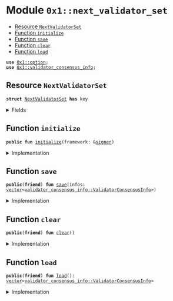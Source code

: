 
<a id="0x1_next_validator_set"></a>

# Module `0x1::next_validator_set`



-  [Resource `NextValidatorSet`](#0x1_next_validator_set_NextValidatorSet)
-  [Function `initialize`](#0x1_next_validator_set_initialize)
-  [Function `save`](#0x1_next_validator_set_save)
-  [Function `clear`](#0x1_next_validator_set_clear)
-  [Function `load`](#0x1_next_validator_set_load)


<pre><code><b>use</b> <a href="../../aptos-stdlib/../move-stdlib/doc/option.md#0x1_option">0x1::option</a>;
<b>use</b> <a href="validator_consensus_info.md#0x1_validator_consensus_info">0x1::validator_consensus_info</a>;
</code></pre>



<a id="0x1_next_validator_set_NextValidatorSet"></a>

## Resource `NextValidatorSet`



<pre><code><b>struct</b> <a href="next_validator_set.md#0x1_next_validator_set_NextValidatorSet">NextValidatorSet</a> <b>has</b> key
</code></pre>



<details>
<summary>Fields</summary>


<dl>
<dt>
<code><a href="next_validator_set.md#0x1_next_validator_set">next_validator_set</a>: <a href="../../aptos-stdlib/../move-stdlib/doc/option.md#0x1_option_Option">option::Option</a>&lt;<a href="../../aptos-stdlib/../move-stdlib/doc/vector.md#0x1_vector">vector</a>&lt;<a href="validator_consensus_info.md#0x1_validator_consensus_info_ValidatorConsensusInfo">validator_consensus_info::ValidatorConsensusInfo</a>&gt;&gt;</code>
</dt>
<dd>

</dd>
</dl>


</details>

<a id="0x1_next_validator_set_initialize"></a>

## Function `initialize`



<pre><code><b>public</b> <b>fun</b> <a href="next_validator_set.md#0x1_next_validator_set_initialize">initialize</a>(framework: &<a href="../../aptos-stdlib/../move-stdlib/doc/signer.md#0x1_signer">signer</a>)
</code></pre>



<details>
<summary>Implementation</summary>


<pre><code><b>public</b> <b>fun</b> <a href="next_validator_set.md#0x1_next_validator_set_initialize">initialize</a>(framework: &<a href="../../aptos-stdlib/../move-stdlib/doc/signer.md#0x1_signer">signer</a>) {
    <b>if</b> (!<b>exists</b>&lt;<a href="next_validator_set.md#0x1_next_validator_set_NextValidatorSet">NextValidatorSet</a>&gt;(@aptos_framework)) {
        <b>move_to</b>(framework, <a href="next_validator_set.md#0x1_next_validator_set_NextValidatorSet">NextValidatorSet</a> { <a href="next_validator_set.md#0x1_next_validator_set">next_validator_set</a>: <a href="../../aptos-stdlib/../move-stdlib/doc/option.md#0x1_option_none">option::none</a>() } )
    }
}
</code></pre>



</details>

<a id="0x1_next_validator_set_save"></a>

## Function `save`



<pre><code><b>public</b>(<b>friend</b>) <b>fun</b> <a href="next_validator_set.md#0x1_next_validator_set_save">save</a>(infos: <a href="../../aptos-stdlib/../move-stdlib/doc/vector.md#0x1_vector">vector</a>&lt;<a href="validator_consensus_info.md#0x1_validator_consensus_info_ValidatorConsensusInfo">validator_consensus_info::ValidatorConsensusInfo</a>&gt;)
</code></pre>



<details>
<summary>Implementation</summary>


<pre><code><b>public</b>(<b>friend</b>) <b>fun</b> <a href="next_validator_set.md#0x1_next_validator_set_save">save</a>(infos: <a href="../../aptos-stdlib/../move-stdlib/doc/vector.md#0x1_vector">vector</a>&lt;ValidatorConsensusInfo&gt;) <b>acquires</b> <a href="next_validator_set.md#0x1_next_validator_set_NextValidatorSet">NextValidatorSet</a> {
    <b>borrow_global_mut</b>&lt;<a href="next_validator_set.md#0x1_next_validator_set_NextValidatorSet">NextValidatorSet</a>&gt;(@aptos_framework).<a href="next_validator_set.md#0x1_next_validator_set">next_validator_set</a> = <a href="../../aptos-stdlib/../move-stdlib/doc/option.md#0x1_option_some">option::some</a>(infos);
}
</code></pre>



</details>

<a id="0x1_next_validator_set_clear"></a>

## Function `clear`



<pre><code><b>public</b>(<b>friend</b>) <b>fun</b> <a href="next_validator_set.md#0x1_next_validator_set_clear">clear</a>()
</code></pre>



<details>
<summary>Implementation</summary>


<pre><code><b>public</b>(<b>friend</b>) <b>fun</b> <a href="next_validator_set.md#0x1_next_validator_set_clear">clear</a>() <b>acquires</b> <a href="next_validator_set.md#0x1_next_validator_set_NextValidatorSet">NextValidatorSet</a> {
    <b>borrow_global_mut</b>&lt;<a href="next_validator_set.md#0x1_next_validator_set_NextValidatorSet">NextValidatorSet</a>&gt;(@aptos_framework).<a href="next_validator_set.md#0x1_next_validator_set">next_validator_set</a> = <a href="../../aptos-stdlib/../move-stdlib/doc/option.md#0x1_option_none">option::none</a>();
}
</code></pre>



</details>

<a id="0x1_next_validator_set_load"></a>

## Function `load`



<pre><code><b>public</b>(<b>friend</b>) <b>fun</b> <a href="next_validator_set.md#0x1_next_validator_set_load">load</a>(): <a href="../../aptos-stdlib/../move-stdlib/doc/vector.md#0x1_vector">vector</a>&lt;<a href="validator_consensus_info.md#0x1_validator_consensus_info_ValidatorConsensusInfo">validator_consensus_info::ValidatorConsensusInfo</a>&gt;
</code></pre>



<details>
<summary>Implementation</summary>


<pre><code><b>public</b>(<b>friend</b>) <b>fun</b> <a href="next_validator_set.md#0x1_next_validator_set_load">load</a>(): <a href="../../aptos-stdlib/../move-stdlib/doc/vector.md#0x1_vector">vector</a>&lt;ValidatorConsensusInfo&gt; <b>acquires</b> <a href="next_validator_set.md#0x1_next_validator_set_NextValidatorSet">NextValidatorSet</a> {
    <b>let</b> maybe_set = <b>borrow_global</b>&lt;<a href="next_validator_set.md#0x1_next_validator_set_NextValidatorSet">NextValidatorSet</a>&gt;(@aptos_framework).<a href="next_validator_set.md#0x1_next_validator_set">next_validator_set</a>;
    <a href="../../aptos-stdlib/../move-stdlib/doc/option.md#0x1_option_extract">option::extract</a>(&<b>mut</b> maybe_set)
}
</code></pre>



</details>


[move-book]: https://aptos.dev/move/book/SUMMARY

